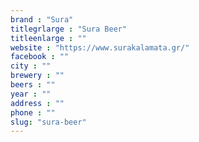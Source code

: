 ```yaml
---
brand : "Sura"
titlegrlarge : "Sura Beer"
titleenlarge : ""
website : "https://www.surakalamata.gr/"
facebook : ""
city : ""
brewery : ""
beers : ""
year : ""
address : ""
phone : ""
slug: "sura-beer"
---
```

